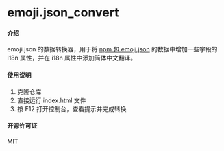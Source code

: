 # emoji.json_convert

#### 介绍

emoji.json 的数据转换器，用于将 [npm 包 emoji.json](https://www.npmjs.com/package/emoji.json) 的数据中增加一些字段的 i18n 属性，并在 i18n 属性中添加简体中文翻译。

#### 使用说明

1.  克隆仓库
2.  直接运行 index.html 文件
3.  按 F12 打开控制台，查看提示并完成转换

#### 开源许可证

MIT
